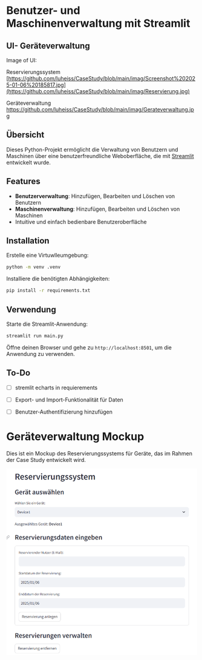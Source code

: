 # Benutzer- und Maschinenverwaltung mit Streamlit
## UI- Geräteverwaltung
Image of UI:

Reservierungssystem
[https://github.com/luheiss/CaseStudy/blob/main/imag/Screenshot%202025-01-06%20185817.jpg](https://github.com/luheiss/CaseStudy/blob/main/imag/Reservierung.jpg)

Geräteverwaltung
https://github.com/luheiss/CaseStudy/blob/main/imag/Gerateverwaltung.jpg

## Übersicht
Dieses Python-Projekt ermöglicht die Verwaltung von Benutzern und Maschinen über eine benutzerfreundliche Weboberfläche, die mit [Streamlit](https://streamlit.io/) entwickelt wurde. 

## Features
- **Benutzerverwaltung**: Hinzufügen, Bearbeiten und Löschen von Benutzern
- **Maschinenverwaltung**: Hinzufügen, Bearbeiten und Löschen von Maschinen
- Intuitive und einfach bedienbare Benutzeroberfläche

## Installation
 Erstelle eine Virtuwlleumgebung:
   ```bash
   python -m venv .venv
   ```
 Installiere die benötigten Abhängigkeiten:
   ```bash
   pip install -r requirements.txt
   ```

## Verwendung
Starte die Streamlit-Anwendung:
```bash
streamlit run main.py
```

Öffne deinen Browser und gehe zu `http://localhost:8501`, um die Anwendung zu verwenden.

## To-Do
- [ ] stremlit echarts in requierements
- [ ] Export- und Import-Funktionalität für Daten
- [ ] Benutzer-Authentifizierung hinzufügen



# Geräteverwaltung Mockup

Dies ist ein Mockup des Reservierungssystems für Geräte, das im Rahmen der Case Study entwickelt wird.

![Mockup Screenshot](imag/Screenshot%202025-01-06%20200114.png)
